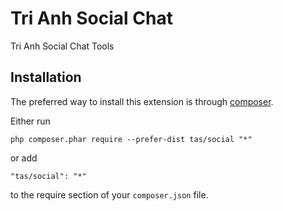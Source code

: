 Tri Anh Social Chat
===================
Tri Anh Social Chat Tools

Installation
------------

The preferred way to install this extension is through [composer](http://getcomposer.org/download/).

Either run

```
php composer.phar require --prefer-dist tas/social "*"
```

or add

```
"tas/social": "*"
```

to the require section of your `composer.json` file.